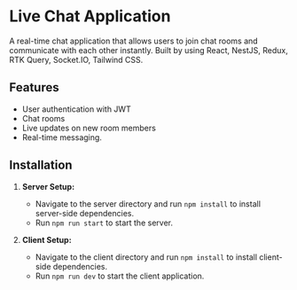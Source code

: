 # Live Chat Application

A real-time chat application that allows users to join chat rooms and communicate with each other instantly.
Built by using React, NestJS, Redux, RTK Query, Socket.IO, Tailwind CSS.
## Features

- User authentication with JWT
- Chat rooms
- Live updates on new room members
- Real-time messaging.

## Installation

1. **Server Setup:**

   - Navigate to the server directory and run `npm install` to install server-side dependencies.
   - Run `npm run start` to start the server.

2. **Client Setup:**

   - Navigate to the client directory and run `npm install` to install client-side dependencies.
   - Run `npm run dev` to start the client application.
